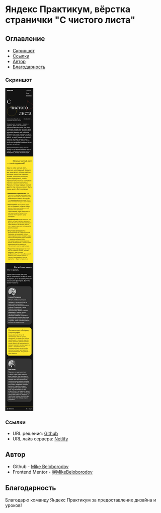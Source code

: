 # Яндекс Практикум, вёрстка странички "С чистого листа"

## Оглавление

- [Скриншот](#скриншот)
- [Ссылки](#ссылки)
- [Автор](#автор)
- [Благодарность](#благодарность)

### Скриншот

![](./screenshot_mobile.png)

### Ссылки

- URL решения: [Github](https://your-solution-url.com)
- URL лайв сервера: [Netlify](https://your-live-site-url.com)

## Автор

- Github - [Mike Beloborodov](https://github.com/MikeBeloborodov)
- Frontend Mentor - [@MikeBeloborodov](https://www.frontendmentor.io/profile/MikeBeloborodov)

## Благодарность

Благодарю команду Яндекс Практикум за предоставление дизайна и уроков!